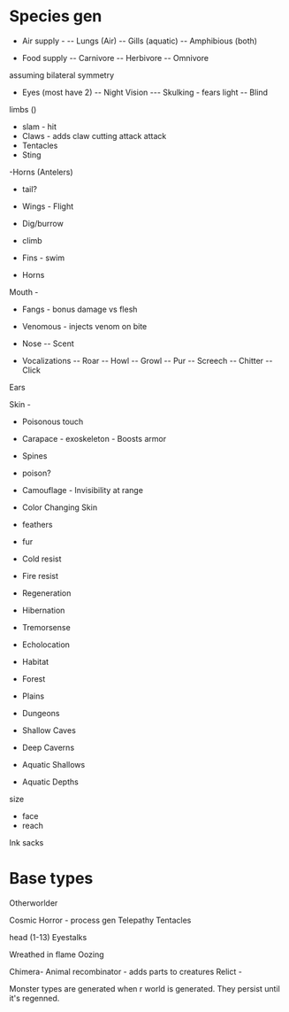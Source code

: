 # Species gen

- Air supply -
-- Lungs (Air)
-- Gills (aquatic)
-- Amphibious (both)

- Food supply
-- Carnivore
-- Herbivore
-- Omnivore

assuming bilateral symmetry

- Eyes (most have 2)
-- Night Vision
--- Skulking - fears light
-- Blind


limbs ()
- slam - hit
- Claws - adds claw cutting attack attack
- Tentacles
- Sting

-Horns (Antelers)

- tail?

- Wings - Flight
- Dig/burrow
- climb
- Fins - swim
- Horns

Mouth - 
 - Fangs - bonus damage vs flesh
 - Venomous - injects venom on bite

 - Nose
 -- Scent
 
- Vocalizations
-- Roar
-- Howl
-- Growl
-- Pur
-- Screech
-- Chitter
-- Click
 
Ears
 

Skin - 
- Poisonous touch
- Carapace - exoskeleton - Boosts armor
- Spines
 - poison?
- Camouflage - Invisibility at range
- Color Changing Skin
- feathers
- fur
 


- Cold resist
- Fire resist
- Regeneration 
- Hibernation

- Tremorsense
- Echolocation

- Habitat
 - Forest
 - Plains
 - Dungeons
 - Shallow Caves
 - Deep Caverns
 - Aquatic Shallows
 - Aquatic Depths


size
- face
- reach



Ink sacks



# Base types

Otherworlder

Cosmic Horror - process gen
  Telepathy
  Tentacles

  head (1-13)
  Eyestalks

  Wreathed in flame
  Oozing



Chimera- Animal recombinator - adds parts to creatures
Relict - 

Monster types are generated when r world is generated.  They persist until it's regenned.